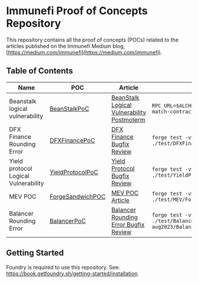 # Immunefi Proof of Concepts Repository

This repository contains all the proof of concepts (POCs) related to the articles published on the Immunefi Medium blog, [https://medium.com/immunefi](https://medium.com/immunefi).

## Table of Contents

| Name | POC | Article | Command
| ---- | ------- | ---- | ---- | 
| Beanstalk logical vulnerability | [BeanStalkPoC](./test/BeanStalk.t.sol) | [BeanStalk Logical Vulnerability Postmoterm](https://medium.com/immunefi/article1) | `RPC_URL=$ALCHEMY_API forge test --match-contract BeanStalkPoC -vvv`
| DFX Finance Rounding Error | [DFXFinancePoC](./src/DFXFinance/AttackContract.sol) | [DFX Finance Bugfix Review](https://medium.com/immunefi/) | `forge test -vvv --match-path ./test/DFXFinance/AttackTest.t.sol`
| Yield protocol Logical Vulnerability| [YieldProtocolPoC](./test/YieldProtocol.t.sol) | [Yield Protocol Bugfix Review](https://medium.com/immunefi/) | `forge test -vvv --match-path ./test/YieldProtocol/AttackTest.t.sol`
| MEV POC| [ForgeSandwichPOC](./test/MEV/Forge/Sandwich.t.sol) | [MEV POC Article](https://medium.com/immunefi/how-to-reproduce-a-simple-mev-attack-b38151616cb4) | `forge test -vvv --match-path ./test/MEV/Forge/Sandwich.t.sol`
| Balancer Rounding Error | [BalancerPoC](./test/Balancer/rounding-error-aug2023/BalancerPoC.sol) | [Balancer Rounding Error Bugfix Review](https://medium.com/immunefi/) | `forge test -vvv --match-path ./test/Balancer/rounding-error-aug2023/BalancerPoC.sol`


## Getting Started

Foundry is required to use this repository. See: https://book.getfoundry.sh/getting-started/installation.
